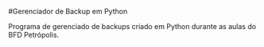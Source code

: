 #Gerenciador de Backup em Python

Programa de gerenciado de backups criado em Python durante as aulas do BFD Petrópolis.
